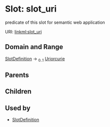 
# Slot: slot_uri


predicate of this slot for semantic web application

URI: [linkml:slot_uri](https://w3id.org/linkml/slot_uri)


## Domain and Range

[SlotDefinition](SlotDefinition.md) &#8594;  <sub>0..1</sub> [Uriorcurie](Uriorcurie.md)

## Parents


## Children


## Used by

 * [SlotDefinition](SlotDefinition.md)
